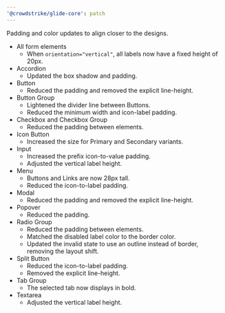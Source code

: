 ```yaml
---
'@crowdstrike/glide-core': patch
---
```


Padding and color updates to align closer to the designs.

- All form elements
  - When `orientation="vertical"`, all labels now have a fixed height of 20px.
- Accordion
  - Updated the box shadow and padding.
- Button
  - Reduced the padding and removed the explicit line-height.
- Button Group
  - Lightened the divider line between Buttons.
  - Reduced the minimum width and icon-label padding.
- Checkbox and Checkbox Group
  - Reduced the padding between elements.
- Icon Button
  - Increased the size for Primary and Secondary variants.
- Input
  - Increased the prefix icon-to-value padding.
  - Adjusted the vertical label height.
- Menu
  - Buttons and Links are now 28px tall.
  - Reduced the icon-to-label padding.
- Modal
  - Reduced the padding and removed the explicit line-height.
- Popover
  - Reduced the padding.
- Radio Group
  - Reduced the padding between elements.
  - Matched the disabled label color to the border color.
  - Updated the invalid state to use an outline instead of border, removing the layout shift.
- Split Button
  - Reduced the icon-to-label padding.
  - Removed the explicit line-height.
- Tab Group
  - The selected tab now displays in bold.
- Textarea
  - Adjusted the vertical label height.
